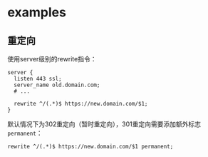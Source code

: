 # examples

## 重定向

使用server级别的rewrite指令：

```
server {
  listen 443 ssl;
  server_name old.domain.com;
  # ...

  rewrite ^/(.*)$ https://new.domain.com/$1;
}
```

默认情况下为302重定向（暂时重定向），301重定向需要添加额外标志`permanent`：

```
rewrite ^/(.*)$ https://new.domain.com/$1 permanent;
```